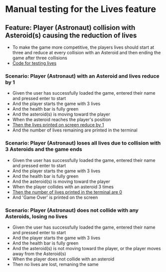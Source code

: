 # Manual testing for the Lives feature

## Feature: Player (Astronaut) collision with Asteroid(s) causing the reduction of lives
- To make the game more competitive, the players lives should start at three and reduce at every collision with an Asteroid and then ending the game after three collisions
- [Code for testing lives](lives_test_screenshots/lives_code.png)

### Scenario: Player (Astronaut) with an Asteroid and lives reduce by 1
- Given the user has successfully loaded the game, entered their name and pressed enter to start
- And the player starts the game with 3 lives
- And the health bar is fully green
- And the asteroid(s) is moving toward the player
- When the asteroid reaches the player's position
- [Then the lives printed on screen reduce by 1](lives_test_screenshots/one_hit.png)
- And the number of lives remaining are printed in the terminal

### Scenario: Player (Astronaut) loses all lives due to collision with 3 Asteroids and the game ends
- Given the user has successfully loaded the game, entered their name and pressed enter to start
- And the player starts the game with 3 lives
- And the health bar is fully green
- And the asteroid(s) is moving toward the player
- When the player collides with an asteroid 3 times 
- [Then the number of lives printed in the terminal are 0](lives_test_screenshots/three_hits.png)
- And 'Game Over' is printed on the screen

### Scenario: Player (Astronaut) does not collide with any Asteroids, losing no lives
-  Given the user has successfully loaded the game, entered their name and pressed enter to start
- And the player starts the game with 3 lives
- And the health bar is fully green
- And the asteroid(s) is not moving toward the player, or the player moves away from the Asteroid(s)
- When the player does not collide with an asteroid
- Then no lives are lost, remaning the same